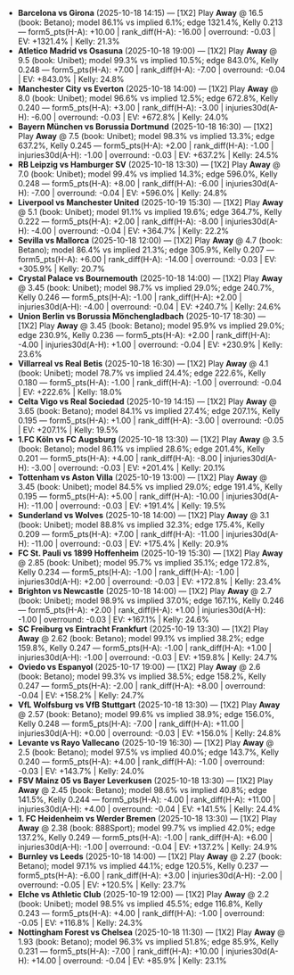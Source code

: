 - **Barcelona vs Girona** (2025-10-18 14:15) — [1X2] Play **Away** @ 16.5 (book: Betano); model 86.1% vs implied 6.1%; edge 1321.4%, Kelly 0.213 — form5_pts(H-A): +10.00 | rank_diff(H-A): -16.00 | overround: -0.03 | EV: +1321.4% | Kelly: 21.3%
- **Atletico Madrid vs Osasuna** (2025-10-18 19:00) — [1X2] Play **Away** @ 9.5 (book: Unibet); model 99.3% vs implied 10.5%; edge 843.0%, Kelly 0.248 — form5_pts(H-A): +7.00 | rank_diff(H-A): -7.00 | overround: -0.04 | EV: +843.0% | Kelly: 24.8%
- **Manchester City vs Everton** (2025-10-18 14:00) — [1X2] Play **Away** @ 8.0 (book: Unibet); model 96.6% vs implied 12.5%; edge 672.8%, Kelly 0.240 — form5_pts(H-A): +3.00 | rank_diff(H-A): -3.00 | injuries30d(A-H): -6.00 | overround: -0.03 | EV: +672.8% | Kelly: 24.0%
- **Bayern München vs Borussia Dortmund** (2025-10-18 16:30) — [1X2] Play **Away** @ 7.5 (book: Unibet); model 98.3% vs implied 13.3%; edge 637.2%, Kelly 0.245 — form5_pts(H-A): +2.00 | rank_diff(H-A): -1.00 | injuries30d(A-H): -1.00 | overround: -0.03 | EV: +637.2% | Kelly: 24.5%
- **RB Leipzig vs Hamburger SV** (2025-10-18 13:30) — [1X2] Play **Away** @ 7.0 (book: Unibet); model 99.4% vs implied 14.3%; edge 596.0%, Kelly 0.248 — form5_pts(H-A): +8.00 | rank_diff(H-A): -6.00 | injuries30d(A-H): -7.00 | overround: -0.04 | EV: +596.0% | Kelly: 24.8%
- **Liverpool vs Manchester United** (2025-10-19 15:30) — [1X2] Play **Away** @ 5.1 (book: Unibet); model 91.1% vs implied 19.6%; edge 364.7%, Kelly 0.222 — form5_pts(H-A): +2.00 | rank_diff(H-A): -8.00 | injuries30d(A-H): -4.00 | overround: -0.04 | EV: +364.7% | Kelly: 22.2%
- **Sevilla vs Mallorca** (2025-10-18 12:00) — [1X2] Play **Away** @ 4.7 (book: Betano); model 86.4% vs implied 21.3%; edge 305.9%, Kelly 0.207 — form5_pts(H-A): +6.00 | rank_diff(H-A): -14.00 | overround: -0.03 | EV: +305.9% | Kelly: 20.7%
- **Crystal Palace vs Bournemouth** (2025-10-18 14:00) — [1X2] Play **Away** @ 3.45 (book: Unibet); model 98.7% vs implied 29.0%; edge 240.7%, Kelly 0.246 — form5_pts(H-A): -1.00 | rank_diff(H-A): +2.00 | injuries30d(A-H): -4.00 | overround: -0.04 | EV: +240.7% | Kelly: 24.6%
- **Union Berlin vs Borussia Mönchengladbach** (2025-10-17 18:30) — [1X2] Play **Away** @ 3.45 (book: Betano); model 95.9% vs implied 29.0%; edge 230.9%, Kelly 0.236 — form5_pts(H-A): +2.00 | rank_diff(H-A): -4.00 | injuries30d(A-H): +1.00 | overround: -0.04 | EV: +230.9% | Kelly: 23.6%
- **Villarreal vs Real Betis** (2025-10-18 16:30) — [1X2] Play **Away** @ 4.1 (book: Unibet); model 78.7% vs implied 24.4%; edge 222.6%, Kelly 0.180 — form5_pts(H-A): -1.00 | rank_diff(H-A): -1.00 | overround: -0.04 | EV: +222.6% | Kelly: 18.0%
- **Celta Vigo vs Real Sociedad** (2025-10-19 14:15) — [1X2] Play **Away** @ 3.65 (book: Betano); model 84.1% vs implied 27.4%; edge 207.1%, Kelly 0.195 — form5_pts(H-A): +1.00 | rank_diff(H-A): -3.00 | overround: -0.05 | EV: +207.1% | Kelly: 19.5%
- **1.FC Köln vs FC Augsburg** (2025-10-18 13:30) — [1X2] Play **Away** @ 3.5 (book: Betano); model 86.1% vs implied 28.6%; edge 201.4%, Kelly 0.201 — form5_pts(H-A): +4.00 | rank_diff(H-A): -8.00 | injuries30d(A-H): -3.00 | overround: -0.03 | EV: +201.4% | Kelly: 20.1%
- **Tottenham vs Aston Villa** (2025-10-19 13:00) — [1X2] Play **Away** @ 3.45 (book: Unibet); model 84.5% vs implied 29.0%; edge 191.4%, Kelly 0.195 — form5_pts(H-A): +5.00 | rank_diff(H-A): -10.00 | injuries30d(A-H): -11.00 | overround: -0.03 | EV: +191.4% | Kelly: 19.5%
- **Sunderland vs Wolves** (2025-10-18 14:00) — [1X2] Play **Away** @ 3.1 (book: Unibet); model 88.8% vs implied 32.3%; edge 175.4%, Kelly 0.209 — form5_pts(H-A): +7.00 | rank_diff(H-A): -11.00 | injuries30d(A-H): -11.00 | overround: -0.03 | EV: +175.4% | Kelly: 20.9%
- **FC St. Pauli vs 1899 Hoffenheim** (2025-10-19 15:30) — [1X2] Play **Away** @ 2.85 (book: Unibet); model 95.7% vs implied 35.1%; edge 172.8%, Kelly 0.234 — form5_pts(H-A): -1.00 | rank_diff(H-A): -1.00 | injuries30d(A-H): +2.00 | overround: -0.03 | EV: +172.8% | Kelly: 23.4%
- **Brighton vs Newcastle** (2025-10-18 14:00) — [1X2] Play **Away** @ 2.7 (book: Unibet); model 98.9% vs implied 37.0%; edge 167.1%, Kelly 0.246 — form5_pts(H-A): +2.00 | rank_diff(H-A): +1.00 | injuries30d(A-H): -1.00 | overround: -0.03 | EV: +167.1% | Kelly: 24.6%
- **SC Freiburg vs Eintracht Frankfurt** (2025-10-19 13:30) — [1X2] Play **Away** @ 2.62 (book: Betano); model 99.1% vs implied 38.2%; edge 159.8%, Kelly 0.247 — form5_pts(H-A): -1.00 | rank_diff(H-A): +1.00 | injuries30d(A-H): -1.00 | overround: -0.03 | EV: +159.8% | Kelly: 24.7%
- **Oviedo vs Espanyol** (2025-10-17 19:00) — [1X2] Play **Away** @ 2.6 (book: Betano); model 99.3% vs implied 38.5%; edge 158.2%, Kelly 0.247 — form5_pts(H-A): -2.00 | rank_diff(H-A): +8.00 | overround: -0.04 | EV: +158.2% | Kelly: 24.7%
- **VfL Wolfsburg vs VfB Stuttgart** (2025-10-18 13:30) — [1X2] Play **Away** @ 2.57 (book: Betano); model 99.6% vs implied 38.9%; edge 156.0%, Kelly 0.248 — form5_pts(H-A): -7.00 | rank_diff(H-A): +11.00 | injuries30d(A-H): +0.00 | overround: -0.03 | EV: +156.0% | Kelly: 24.8%
- **Levante vs Rayo Vallecano** (2025-10-19 16:30) — [1X2] Play **Away** @ 2.5 (book: Betano); model 97.5% vs implied 40.0%; edge 143.7%, Kelly 0.240 — form5_pts(H-A): +4.00 | rank_diff(H-A): -1.00 | overround: -0.03 | EV: +143.7% | Kelly: 24.0%
- **FSV Mainz 05 vs Bayer Leverkusen** (2025-10-18 13:30) — [1X2] Play **Away** @ 2.45 (book: Betano); model 98.6% vs implied 40.8%; edge 141.5%, Kelly 0.244 — form5_pts(H-A): -4.00 | rank_diff(H-A): +11.00 | injuries30d(A-H): +4.00 | overround: -0.04 | EV: +141.5% | Kelly: 24.4%
- **1. FC Heidenheim vs Werder Bremen** (2025-10-18 13:30) — [1X2] Play **Away** @ 2.38 (book: 888Sport); model 99.7% vs implied 42.0%; edge 137.2%, Kelly 0.249 — form5_pts(H-A): -1.00 | rank_diff(H-A): +6.00 | injuries30d(A-H): -1.00 | overround: -0.04 | EV: +137.2% | Kelly: 24.9%
- **Burnley vs Leeds** (2025-10-18 14:00) — [1X2] Play **Away** @ 2.27 (book: Betano); model 97.1% vs implied 44.1%; edge 120.5%, Kelly 0.237 — form5_pts(H-A): -6.00 | rank_diff(H-A): +3.00 | injuries30d(A-H): -2.00 | overround: -0.05 | EV: +120.5% | Kelly: 23.7%
- **Elche vs Athletic Club** (2025-10-19 12:00) — [1X2] Play **Away** @ 2.2 (book: Unibet); model 98.5% vs implied 45.5%; edge 116.8%, Kelly 0.243 — form5_pts(H-A): +4.00 | rank_diff(H-A): -1.00 | overround: -0.05 | EV: +116.8% | Kelly: 24.3%
- **Nottingham Forest vs Chelsea** (2025-10-18 11:30) — [1X2] Play **Away** @ 1.93 (book: Betano); model 96.3% vs implied 51.8%; edge 85.9%, Kelly 0.231 — form5_pts(H-A): -7.00 | rank_diff(H-A): +10.00 | injuries30d(A-H): +14.00 | overround: -0.04 | EV: +85.9% | Kelly: 23.1%